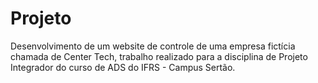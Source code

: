 # Projeto
Desenvolvimento de um website de controle de uma empresa fictícia chamada de Center Tech, trabalho realizado para a disciplina de Projeto Integrador do curso de ADS do IFRS - Campus Sertão.
